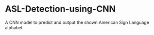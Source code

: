 # ASL-Detection-using-CNN
A CNN model to predict and output the shown American Sign Language alphabet
